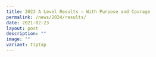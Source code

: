 ```yaml
---
title: 2023 A Level Results – With Purpose and Courage
permalink: /news/2024/results/
date: 2021-02-23
layout: post
description: ""
image: ""
variant: tiptap
---
```

